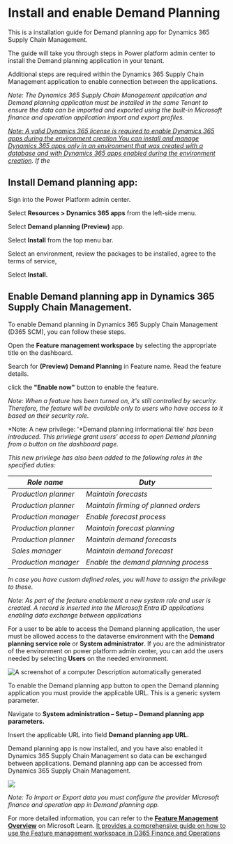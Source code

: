﻿# Install and enable Demand Planning

This is a installation guide for Demand planning app for Dynamics 365 Supply Chain Management.

The guide will take you through steps in Power platform admin center to install the Demand planning application in your tenant.

Additional steps are required within the Dynamics 365 Supply Chain Management application to enable connection between the applications.

*Note: The Dynamics 365 Supply Chain Management application and Demand planning application must be installed in the same Tenant to ensure the data can be imported and exported using the built-in Microsoft finance and operation application import and export profiles.*

*[Note: A valid Dynamics 365 license is required to enable Dynamics 365 apps during the environment creation You can install and manage Dynamics 365 apps only in an environment that was created with a database and with Dynamics 365 apps enabled during the environment creation](https://learn.microsoft.com/en-us/power-platform/admin/manage-apps). If the*

## Install Demand planning app:

Sign into the Power Platform admin center.

Select **Resources &gt; Dynamics 365 apps** from the left-side menu.

Select **Demand planning (Preview)** app.

Select **Install** from the top menu bar.

Select an environment, review the packages to be installed, agree to the terms of service,

Select **Install.**

## Enable Demand planning app in Dynamics 365 Supply Chain Management. 

To enable Demand planning in Dynamics 365 Supply Chain Management (D365 SCM), you can follow these steps.

Open the **Feature management workspace** by selecting the appropriate title on the dashboard.

Search for **(Preview) Demand Planning** in Feature name. Read the feature details.

click the **"Enable now"** button to enable the feature.

*Note: When a feature has been turned on, it's still controlled by security. Therefore, the feature will be available only to users who have access to it based on their security role.*

*Note: A new privilege: '*Demand planning informational tile' *has been introduced. This privilege grant users' access to open Demand planning from a button on the dashboard page.*

*This new privilege has also been added to the following roles in the specified duties:*

| *Role name*          | *Duty*                               |
|----------------------|--------------------------------------|
| *Production planner* | *Maintain forecasts*                 |
| *Production planner* | *Maintain firming of planned orders* |
| *Production manager* | *Enable forecast process*            |
| *Production planner* | *Maintain forecast planning*         |
| *Production planner* | *Maintain demand forecasts*          |
| *Sales manager*      | *Maintain demand forecast*           |
| *Production manager* | *Enable the demand planning process* |

*In case you have custom defined roles, you will have to assign the privilege to these.*

*Note: As part of the feature enablement a new system role and user is created. A record is inserted into the Microsoft Entra ID applications enabling data exchange between applications*

For a user to be able to access the Demand planning application, the user must be allowed access to the dataverse environment with the **Demand planning service role** or **System administrator**. If you are the administrator of the environment on power platform admin center, you can add the users needed by selecting **Users** on the needed environment.

![A screenshot of a computer Description automatically generated](media/image3.png)

To enable the Demand planning app button to open the Demand planning application you must provide the applicable URL. This is a generic system parameter.

Navigate to **System administration – Setup – Demand planning app parameters.**

Insert the applicable URL into field **Demand planning app URL.**

Demand planning app is now installed, and you have also enabled it Dynamics 365 Supply Chain Management so data can be exchanged between applications. Demand planning app can be accessed from Dynamics 365 Supply Chain Management.

![](media/image4.png)

*Note: To Import or Export data you must configure the provider Microsoft finance and operation app in Demand planning app.*

For more detailed information, you can refer to the [**Feature Management Overview**](https://learn.microsoft.com/en-us/dynamics365/fin-ops-core/fin-ops/get-started/feature-management/feature-management-overview) on Microsoft Learn. [It provides a comprehensive guide on how to use the Feature management workspace in D365 Finance and Operations](https://learn.microsoft.com/en-us/dynamics365/fin-ops-core/fin-ops/get-started/feature-management/feature-management-overview)

